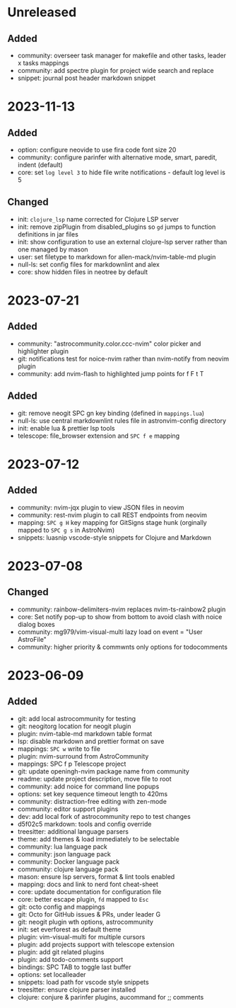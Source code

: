 # Unreleased
## Added
- community: overseer task manager for makefile and other tasks, leader x tasks mappings
- community: add spectre plugin for project wide search and replace
- snippet: journal post header markdown snippet

# 2023-11-13
## Added
- option: configure neovide to use fira code font size 20 
- community: configure parinfer with alternative mode, smart, paredit, indent (default)
- core: set `log level 3` to hide file write notifications - default log level is 5

## Changed
- init: `clojure_lsp` name corrected for Clojure LSP server
- init: remove zipPlugin from disabled_plugins so `gd` jumps to function definitions in jar files
- init: show configuration to use an external clojure-lsp server rather than one managed by mason
- user: set filetype to markdown for allen-mack/nvim-table-md plugin
- null-ls: set config files for markdownlint and alex
- core: show hidden files in neotree by default


# 2023-07-21
## Added
- community: "astrocommunity.color.ccc-nvim" color picker and highlighter plugin 
- git: notifications test for noice-nvim rather than nvim-notify from neovim plugin
- community: add nvim-flash to highlighted jump points for f F t T

## Added
- git: remove neogit SPC gn key binding (defined in `mappings.lua`)
- null-ls: use central markdownlint rules file in astronvim-config directory
- init: enable lua & prettier lsp tools
- telescope: file_browser extension and `SPC f e` mapping

# 2023-07-12

## Added

- community: nvim-jqx plugin to view JSON files in neovim
- community: rest-nvim plugin to call REST endpoints from neovim
- mapping: `SPC g H` key mapping for GitSigns stage hunk (orginally mapped to `SPC g s` in AstroNvim)
- snippets: luasnip vscode-style snippets for Clojure and Markdown


# 2023-07-08

## Changed

- community: rainbow-delimiters-nvim replaces nvim-ts-rainbow2 plugin
- core: Set notify pop-up to show from bottom to avoid clash with noice dialog boxes
- community: mg979/vim-visual-multi lazy load on event = "User AstroFile"
- community: higher priority & commwnts only options for todocomments


# 2023-06-09

## Added

- git: add local astrocommunity for testing
- git: neogitorg location for neogit plugin
- plugin: nvim-table-md markdown table format
- lsp: disable markdown and prettier format on save
- mappings: `SPC w` write to file
- plugin: nvim-surround from AstroCommunity
- mappings: SPC f p Telescope project
- git: update openingh-nvim package name from community
- readme: update project description, move file to root
- community: add noice for command line popups
- options: set key sequence timeout length to 420ms
- community: distraction-free editing with zen-mode
- community: editor support plugins
- dev: add local fork of astrocommunity repo to test changes
- d5f02c5 markdown: tools and config override
- treesitter: additional language parsers
- theme: add themes & load immediately to be selectable
- community: lua language pack
- community: json language pack
- community: Docker language pack
- community: clojure language pack
- mason: ensure lsp servers, format & lint tools enabled
- mapping: docs and link to nerd font cheat-sheet
- core: update documentation for configuration file
- core: better escape plugin, `fd` mapped to `Esc`
- git: octo config and mappings
- git: Octo for GitHub issues & PRs, under leader G
- git: neogit plugin wth options, astrocommunity
- init: set everforest as default theme
- plugin: vim-visual-multi for multiple cursors
- plugin: add projects support with telescope extension
- plugin: add git related plugins
- plugin: add todo-comments support
- bindings: SPC TAB to toggle last buffer
- options: set localleader
- snippets: load path for vscode style snippets
- treesitter: ensure clojure parser installed
- clojure: conjure & parinfer plugins, aucommand for ;; comments

